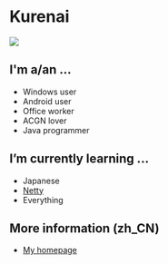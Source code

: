 # Kurenai


<img src="https://github-readme-stats.vercel.app/api?username=KurenaiRyu&show_icons=true&hide_border=true&icon_color=586069&title_color=a0a9af">

## I'm a/an ...


<img align="right" src="https://count.getloli.com/get/@kurenai.moe?theme=rule34" alt="">

  - Windows user
  - Android user
  - Office worker
  - ACGN lover
  - Java programmer



## I’m currently learning ...
<img align="right" src="https://bgm.tv/chart/img/161589" alt="">  

  - Japanese
  - [Netty](https://github.com/netty/netty)
  - Everything
  

## More information (zh_CN)


  - [My homepage](https://www.kurenai.moe)


  
